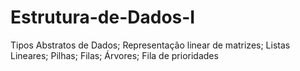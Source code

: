 # Estrutura-de-Dados-I
Tipos Abstratos de Dados; Representação linear de matrizes; Listas Lineares; Pilhas; Filas; Árvores; Fila de prioridades
